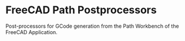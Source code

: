 # FreeCAD Path Postprocessors
Post-processors for GCode generation from the Path Workbench of the FreeCAD Application.

